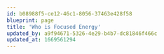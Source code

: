 ```yaml
---
id: b08988f5-ce12-46c1-8056-37463e428f58
blueprint: page
title: 'Who is Focused Energy'
updated_by: a9f94671-5326-4e29-b4b7-dc81846f466c
updated_at: 1669561294
---
```


